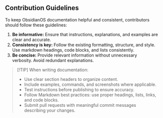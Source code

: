 ## Contribution Guidelines

To keep ObsidianOS documentation helpful and consistent, contributors should follow these guidelines:

1. **Be informative:** Ensure that instructions, explanations, and examples are clear and accurate.
2. **Consistency is key:** Follow the existing formatting, structure, and style. Use markdown headings, code blocks, and lists consistently.
3. **Be concise:** Provide relevant information without unnecessary verbosity. Avoid redundant explanations.

> \[!TIP]
> When writing documentation:
>
> * Use clear section headers to organize content.
> * Include examples, commands, and screenshots where applicable.
> * Test instructions before publishing to ensure accuracy.
> * Follow Markdown best practices: use proper headings, lists, links, and code blocks.
> * Submit pull requests with meaningful commit messages describing your changes.
